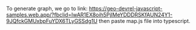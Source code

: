 
To generate graph, we go to link: https://geo-devrel-javascript-samples.web.app/?fbclid=IwAR1EX8oih5PjIMeYDDDRSKfAUN24Y1-9JQfckGMUxbpFuYDX6TLyGSSdg1U
then paste map.js file into typescript.